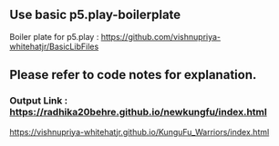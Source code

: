 
## Use basic p5.play-boilerplate
Boiler plate for p5.play : https://github.com/vishnupriya-whitehatjr/BasicLibFiles

## Please refer to code notes for explanation.

### Output Link : https://radhika20behre.github.io/newkungfu/index.html
https://vishnupriya-whitehatjr.github.io/KunguFu_Warriors/index.html
